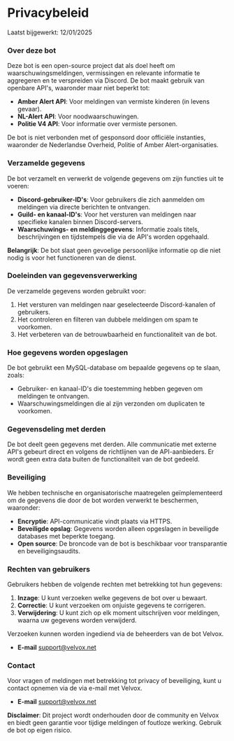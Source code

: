 # Privacybeleid

Laatst bijgewerkt: 12/01/2025

### Over deze bot
Deze bot is een open-source project dat als doel heeft om waarschuwingsmeldingen, vermissingen en relevante informatie te aggregeren en te verspreiden via Discord. De bot maakt gebruik van openbare API's, waaronder maar niet beperkt tot:
- **Amber Alert API**: Voor meldingen van vermiste kinderen (in levens gevaar).
- **NL-Alert API**: Voor noodwaarschuwingen.
- **Politie V4 API**: Voor informatie over vermiste personen.

De bot is niet verbonden met of gesponsord door officiële instanties, waaronder de Nederlandse Overheid, Politie of Amber Alert-organisaties.

### Verzamelde gegevens
De bot verzamelt en verwerkt de volgende gegevens om zijn functies uit te voeren:
- **Discord-gebruiker-ID's**: Voor gebruikers die zich aanmelden om meldingen via directe berichten te ontvangen.
- **Guild- en kanaal-ID's**: Voor het versturen van meldingen naar specifieke kanalen binnen Discord-servers.
- **Waarschuwings- en meldinggegevens**: Informatie zoals titels, beschrijvingen en tijdstempels die via de API's worden opgehaald.

**Belangrijk**: De bot slaat geen gevoelige persoonlijke informatie op die niet nodig is voor het functioneren van de dienst.

### Doeleinden van gegevensverwerking
De verzamelde gegevens worden gebruikt voor:
1. Het versturen van meldingen naar geselecteerde Discord-kanalen of gebruikers.
2. Het controleren en filteren van dubbele meldingen om spam te voorkomen.
3. Het verbeteren van de betrouwbaarheid en functionaliteit van de bot.

### Hoe gegevens worden opgeslagen
De bot gebruikt een MySQL-database om bepaalde gegevens op te slaan, zoals:
- Gebruiker- en kanaal-ID's die toestemming hebben gegeven om meldingen te ontvangen.
- Waarschuwingsmeldingen die al zijn verzonden om duplicaten te voorkomen.

### Gegevensdeling met derden
De bot deelt geen gegevens met derden. Alle communicatie met externe API's gebeurt direct en volgens de richtlijnen van de API-aanbieders. Er wordt geen extra data buiten de functionaliteit van de bot gedeeld.

### Beveiliging
We hebben technische en organisatorische maatregelen geïmplementeerd om de gegevens die door de bot worden verwerkt te beschermen, waaronder:
- **Encryptie**: API-communicatie vindt plaats via HTTPS.
- **Beveiligde opslag**: Gegevens worden alleen opgeslagen in beveiligde databases met beperkte toegang.
- **Open source**: De broncode van de bot is beschikbaar voor transparantie en beveiligingsaudits.

### Rechten van gebruikers
Gebruikers hebben de volgende rechten met betrekking tot hun gegevens:
1. **Inzage**: U kunt verzoeken welke gegevens de bot over u bewaart.
2. **Correctie**: U kunt verzoeken om onjuiste gegevens te corrigeren.
3. **Verwijdering**: U kunt zich op elk moment uitschrijven voor meldingen, waarna uw gegevens worden verwijderd.

Verzoeken kunnen worden ingediend via de beheerders van de bot Velvox.
- **E-mail** support@velvox.net

### Contact
Voor vragen of meldingen met betrekking tot privacy of beveiliging, kunt u contact opnemen via de via e-mail met Velvox.
- **E-mail** support@velvox.net

**Disclaimer**: Dit project wordt onderhouden door de community en Velvox en biedt geen garantie voor tijdige meldingen of foutloze werking. Gebruik de bot op eigen risico.

